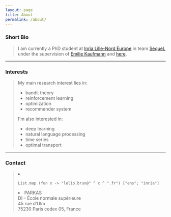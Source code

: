 ```yaml
---
layout: page
title: About
permalink: /about/
---
```


<h3>Short Bio</h3>

<blockquote>
<p>
I am currently a PhD student at <a href="https://www.inria.fr/centre/lille">Inria Lille-Nord Europe</a> in team <a href="https://team.inria.fr/sequel/">SequeL</a> under the supervision of <a href="http://chercheurs.lille.inria.fr/ekaufman/index.html">Emilie Kaufmann</a> and <a href="http://researchers.lille.inria.fr/~valko/hp/>Michal Valko</a>. My research focuses on multi-armed bandits and its applications. Before I received a BSc and a MSc of Computer Science from Ecole normale supérieure de Cachan (Rennes Campus) and a MSc of Mathematics from Université Pierre et Marie Curie (Paris VI).
</p>
</blockquote>

<hr />

<h3>Resume</h3>

<blockquote>
<p>
My CV is <a href="/static/documents/cv.pdf">here</a>.
</p>
</blockquote>

<hr />

<h3>Interests</h3>

<blockquote>
<p>
<p>My main research interest lies in:</p>
<ul>
	<li>bandit theory</li>
	<li>reinforcement learning</li>
	<li>optimization</li>
	<li>recommender system</li>
</ul>
<p>I'm also interested in:</p>
<ul>
	<li>deep learning</li>
	<li>natural language processing</li>
	<li>time series</li>
	<li>optimal transport</li>
</ul>
</p>
</blockquote>

<hr />

<h3>Contact</h3>

<blockquote>
<li>
<i class="fa-li fa fa-envelope fa-2x" aria-hidden="true"></i>
<span id="person-email" itemprop="email">
<pre><code class="language-ocaml">List.map (fun x -> "lelio.brun@" ^ x ^ ".fr") ["ens"; "inria"]</code></pre>
</span>
</li>
<li>
<i class="fa-li fa fa-map-marker fa-2x" aria-hidden="true"></i>
<span id="person-address" itemprop="address">PARKAS<br>DI &ndash; École normale supérieure<br>45 rue d&rsquo;Ulm<br>75230 Paris cedex 05, France</span>
</li>      
</blockquote>
